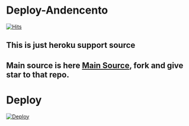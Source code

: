 # Deploy-Andencento

[![Hits](https://hits.seeyoufarm.com/api/count/incr/badge.svg?url=https%3A%2F%2Fgithub.com%2FAndencento%2FDeploy-Andencento&count_bg=%2379C83D&title_bg=%23555555&icon=&icon_color=%23E7E7E7&title=hits&edge_flat=false)](https://hits.seeyoufarm.com)

## This is just heroku support source
## Main source is here [Main Source](https://github.com/Andencento/Andencento), fork and give star to that repo.

# Deploy
[![Deploy](https://www.herokucdn.com/deploy/button.svg)](https://dashboard.heroku.com/new?button-url=https%3A%2F%2Fgithub.com%2FAndencento%2FDeploy-Andencento&template=https%3A%2F%2Fgithub.com%2FAndencento%2FDeploy-Andencento)
